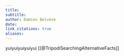 ```yaml
---
title: 
subtitle:
author: Damien Belvèze
date: 
link_citations: true
aliases:
---
```


yuiyuiyuiyuiyui [[@TripodiSearchingAlternativeFacts]]


